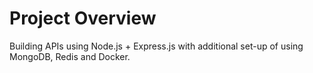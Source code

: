# Project Overview

Building APIs using Node.js + Express.js with additional set-up of using MongoDB, Redis and Docker.
